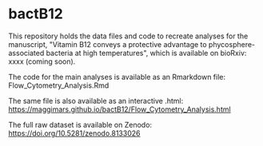 # bactB12

This repository holds the data files and code to recreate analyses for the manuscript, "Vitamin B12 conveys a protective 
advantage to phycosphere-associated bacteria at high temperatures", which is available on bioRxiv: xxxx (coming soon).

The code for the main analyses is available as an Rmarkdown file: Flow_Cytometry_Analysis.Rmd

The same file is also available as an interactive .html: https://maggimars.github.io/bactB12/Flow_Cytometry_Analysis.html

The full raw dataset is available on Zenodo: https://doi.org/10.5281/zenodo.8133026

